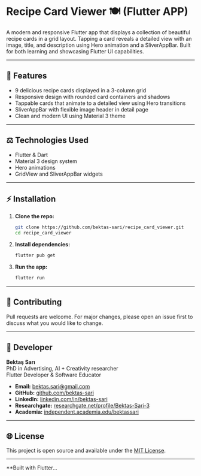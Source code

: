 # Recipe Card Viewer 🍽️ (Flutter APP)

A modern and responsive Flutter app that displays a collection of beautiful recipe cards in a grid layout. 
Tapping a card reveals a detailed view with an image, title, and description using Hero animation and a SliverAppBar. 
Built for both learning and showcasing Flutter UI capabilities.

---

## 🚀 Features

- 9 delicious recipe cards displayed in a 3-column grid
- Responsive design with rounded card containers and shadows
- Tappable cards that animate to a detailed view using Hero transitions
- SliverAppBar with flexible image header in detail page
- Clean and modern UI using Material 3 theme

---

## ⚖️ Technologies Used

- Flutter & Dart
- Material 3 design system
- Hero animations
- GridView and SliverAppBar widgets

---

## ⚡ Installation

1. **Clone the repo:**
   ```bash
   git clone https://github.com/bektas-sari/recipe_card_viewer.git
   cd recipe_card_viewer
   ```

2. **Install dependencies:**
   ```bash
   flutter pub get
   ```

3. **Run the app:**
   ```bash
   flutter run
   ```

---

## 🙌 Contributing

Pull requests are welcome. For major changes, please open an issue first to discuss what you would like to change.

---

## 👤 Developer

**Bektaş Sarı**<br>
PhD in Advertising, AI + Creativity researcher<br>
Flutter Developer & Software Educator<br>

- **Email:** [bektas.sari@gmail.com](mailto:bektas.sari@gmail.com)  
- **GitHub:** [github.com/bektas-sari](https://github.com/bektas-sari)  
- **LinkedIn:** [linkedin.com/in/bektas-sari](https://www.linkedin.com/in/bektas-sari)  
- **Researchgate:** [researchgate.net/profile/Bektas-Sari-3](https://www.researchgate.net/profile/Bektas-Sari-3)  
- **Academia:** [independent.academia.edu/bektassari](https://independent.academia.edu/bektassari)

---

## 🌐 License

This project is open source and available under the [MIT License](LICENSE).

---

**Built with Flutter...
